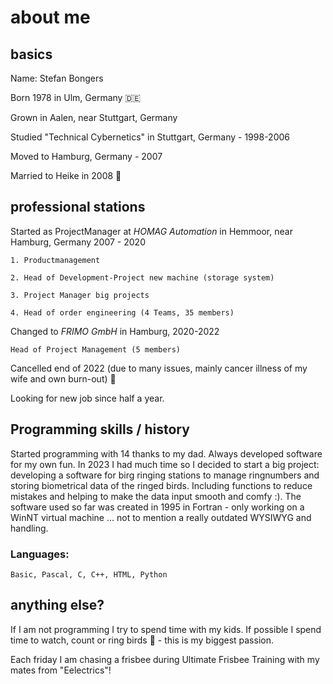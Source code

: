 # about me
## basics
Name: Stefan Bongers

Born 1978 in Ulm, Germany 🇩🇪

Grown in Aalen, near Stuttgart, Germany

Studied "Technical Cybernetics" in Stuttgart, Germany - 1998-2006

Moved to Hamburg, Germany - 2007

Married to Heike in 2008 🥰

## professional stations
Started as ProjectManager at *HOMAG Automation* in Hemmoor, near Hamburg, Germany 2007 - 2020

    1. Productmanagement

    2. Head of Development-Project new machine (storage system) 

    3. Project Manager big projects

    4. Head of order engineering (4 Teams, 35 members)

Changed to *FRIMO GmbH* in Hamburg, 2020-2022

    Head of Project Management (5 members)
    
Cancelled end of 2022 (due to many issues, mainly cancer illness of my wife and own burn-out) 🫥

Looking for new job since half a year.

## Programming skills / history
Started programming with 14 thanks to my dad. Always developed software for my own fun. In 2023 I had much time so I decided to start a big project: developing a software for birg ringing stations to manage ringnumbers and storing biometrical data of the ringed birds. Including functions to reduce mistakes and helping to make the data input smooth and comfy :). The software used so far was created in 1995 in Fortran - only working on a WinNT virtual machine ... not to mention a really outdated WYSIWYG and handling.

### Languages:
`Basic, Pascal, C, C++, HTML, Python`

## anything else?
If I am not programming I try to spend time with my kids. If possible I spend time to watch, count or ring birds 🦅 - this is my biggest passion.

Each friday I am chasing a frisbee during Ultimate Frisbee Training with my mates from "Eelectrics"! 


    


<!--
**StefanBongers/StefanBongers** is a ✨ _special_ ✨ repository because its `README.md` (this file) appears on your GitHub profile.

Here are some ideas to get you started:

- 🔭 I’m currently working on ...
- 🌱 I’m currently learning ...
- 👯 I’m looking to collaborate on ...
- 🤔 I’m looking for help with ...
- 💬 Ask me about ...
- 📫 How to reach me: ...
- 😄 Pronouns: ...
- ⚡ Fun fact: ...
-->
